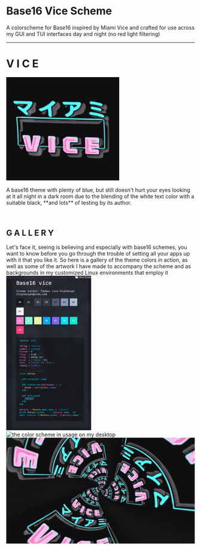 # Base16 Vice Scheme

A colorscheme for Base16 inspired by Miami Vice and crafted for use across my GUI and TUI interfaces day and night (no red light filtering)

---

<h1> V I C E </h1>
<img src="assets/logo.png" float="left" width="60%" alt=
"image of the project logo" />
<p float="right">A base16 theme with plenty of blue, but still doesn't hurt your eyes looking at it all night in a dark room due to the blending of the white text color with a suitable black, **and lots** of testing by its author.</p>

<br />

## G A L L E R Y

Let's face it, seeing is believing and especially with base16 schemes, you want to know before you go through the trouble of setting all your apps up with it that you like it. So here is a gallery of the theme colors in action, as well as some of the artwork I have made to accompany the scheme and as backgrounds in my customized Linux environments that employ it
<img src="assets/html.png" width="45%" float="right" alt="The HTML preview available in contrib/html-preview" />
<img src="assets/vice-usage.png" width="55%" alt="the color scheme in usage on my desktop" />
<img src="assets/wallpaper.png" width="100%" alt="wallpaper derived form logo" />
